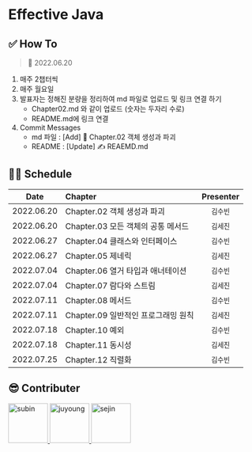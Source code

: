 # Effective Java

## ✅ How To
> 📅 2022.06.20
1. 매주 2챕터씩
2. 매주 월요일
3. 발표자는 정해진 분량을 정리하여 md 파일로 업로드 및 링크 연결 하기
    - Chapter02.md 와 같이 업로드 (숫자는 두자리 수로)
    - README.md에 링크 연결
4. Commit Messages
    - md 파일 : [Add] 📝 Chapter.02 객체 생성과 파괴
    - README : [Update] ✍️ REAEMD.md

## 👩‍💻 Schedule
|Date|Chapter|Presenter|
|:---:|:---|:---:|
|2022.06.20|Chapter.02 객체 생성과 파괴|`김수빈`|
|2022.06.20|Chapter.03 모든 객체의 공통 메서드|`김세진`|
|2022.06.27|Chapter.04 클래스와 인터페이스|`김수빈`|
|2022.06.27|Chapter.05 제네릭|`김세진`|
|2022.07.04|Chapter.06 열거 타입과 애너테이션|`김수빈`|
|2022.07.04|Chapter.07 람다와 스트림|`김세진`|
|2022.07.11|Chapter.08 메서드|`김수빈`|
|2022.07.11|Chapter.09 일반적인 프로그래밍 원칙|`김세진`|
|2022.07.18|Chapter.10 예외|`김수빈`|
|2022.07.18|Chapter.11 동시성|`김세진`|
|2022.07.25|Chapter.12 직렬화|`김수빈`|


## 😎 Contributer

<a href = "https://github.com/Kim-SuBin">
  <img src="https://avatars.githubusercontent.com/u/46712693?s=400&u=fbd9c6ca52af3c7505d69cfaa47e829c443c980a&v=4" alt="subin" width="80" style="max-width:100%" />
</a>
<a href = "https://github.com/Juyoung4">
  <img src="https://avatars.githubusercontent.com/u/47167335?s=400&u=e1c1bb39470956b96c192da2cff48b480780e51a&v=4" alt="juyoung" width="80" style="max-width:100%" />
</a>
<a href = "https://github.com/sejin-k">
  <img src="https://avatars.githubusercontent.com/u/48510236?v=4" alt="sejin" width="80" style="max-width:100%" />
</a>
